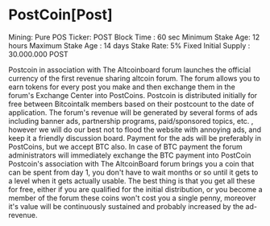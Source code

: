 # PostCoin[Post]

Mining: Pure POS 
Ticker: POST
Block Time : 60 sec 
Minimum Stake Age: 12 hours 
Maximum Stake Age : 14 days 
Stake Rate: 5% Fixed 
Initial Supply : 30.000.000 POST

 Postcoin in association with The Altcoinboard forum launches the official currency of the first revenue sharing altcoin forum. The forum allows you to earn tokens for every post you make and then exchange them in the forum's Exchange Center into PostCoins. Postcoin is distributed initially for free between Bitcointalk members based on their postcount to the date of application.
        The forum's revenue will be generated by several forms of ads including banner ads, partnership programs, paid/sponsored topics, etc. , however we will do our best not to flood the website with annoying ads, and keep it a friendly discussion board. Payment for the ads will be preferably in PostCoins, but we accept BTC also. In case of BTC payment the forum administrators will immediately exchange the BTC payment into PostCoin
         Postcoin's association with The AltcoinBoard forum brings you a coin that can be spent from day 1, you don't have to wait months or so until it gets to a level when it gets actually usable. The best thing is that you get all these for free, either if you are qualified for the initial distribution, or you become a member of the forum these coins won't cost you a single penny, moreover it's value will be continuously sustained and probably increased by the ad-revenue.

